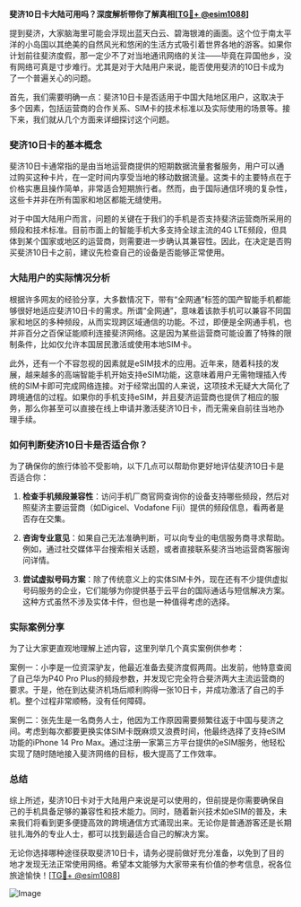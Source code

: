**斐济10日卡大陆可用吗？深度解析带你了解真相[[TG💪+ @esim1088](https://t.me/s/esim1088)]**

提到斐济，大家脑海里可能会浮现出蓝天白云、碧海银滩的画面。这个位于南太平洋的小岛国以其绝美的自然风光和悠闲的生活方式吸引着世界各地的游客。如果你计划前往斐济度假，那一定少不了对当地通讯网络的关注——毕竟在异国他乡，没有网络可真是寸步难行。尤其是对于大陆用户来说，能否使用斐济的10日卡成为了一个普遍关心的问题。

首先，我们需要明确一点：斐济10日卡是否适用于中国大陆地区用户，这取决于多个因素，包括运营商的合作关系、SIM卡的技术标准以及实际使用的场景等。接下来，我们就从几个方面来详细探讨这个问题。

### 斐济10日卡的基本概念

斐济10日卡通常指的是由当地运营商提供的短期数据流量套餐服务，用户可以通过购买这种卡片，在一定时间内享受当地的移动数据流量。这类卡的主要特点在于价格实惠且操作简单，非常适合短期旅行者。然而，由于国际通信环境的复杂性，这些卡并非在所有国家和地区都能无缝使用。

对于中国大陆用户而言，问题的关键在于我们的手机是否支持斐济运营商所采用的频段和技术标准。目前市面上的智能手机大多支持全球主流的4G LTE频段，但具体到某个国家或地区的运营商，则需要进一步确认其兼容性。因此，在决定是否购买斐济10日卡之前，建议先检查自己的设备是否能够正常使用。

### 大陆用户的实际情况分析

根据许多网友的经验分享，大多数情况下，带有“全网通”标签的国产智能手机都能够很好地适应斐济10日卡的需求。所谓“全网通”，意味着该款手机可以兼容不同国家和地区的多种频段，从而实现跨区域通信的功能。不过，即便是全网通手机，也并非百分之百保证能顺利连接斐济网络。这是因为某些运营商可能设置了特殊的限制条件，比如仅允许本国居民激活或使用本地SIM卡。

此外，还有一个不容忽视的因素就是eSIM技术的应用。近年来，随着科技的发展，越来越多的高端智能手机开始支持eSIM功能，这意味着用户无需物理插入传统的SIM卡即可完成网络连接。对于经常出国的人来说，这项技术无疑大大简化了跨境通信的过程。如果你的手机支持eSIM，并且斐济运营商也提供了相应的服务，那么你甚至可以直接在线上申请并激活斐济10日卡，而无需亲自前往当地办理手续。

### 如何判断斐济10日卡是否适合你？

为了确保你的旅行体验不受影响，以下几点可以帮助你更好地评估斐济10日卡是否适合你：

1. **检查手机频段兼容性**：访问手机厂商官网查询你的设备支持哪些频段，然后对照斐济主要运营商（如Digicel、Vodafone Fiji）提供的频段信息，看两者是否存在交集。
   
2. **咨询专业意见**：如果自己无法准确判断，可以向专业的电信服务商寻求帮助。例如，通过社交媒体平台搜索相关话题，或者直接联系斐济当地运营商客服询问详情。

3. **尝试虚拟号码方案**：除了传统意义上的实体SIM卡外，现在还有不少提供虚拟号码服务的企业，它们能够为你提供基于云平台的国际通话与短信解决方案。这种方式虽然不涉及实体卡件，但也是一种值得考虑的选择。

### 实际案例分享

为了让大家更直观地理解上述内容，这里列举几个真实案例供参考：

案例一：小李是一位资深驴友，他最近准备去斐济度假两周。出发前，他特意查阅了自己华为P40 Pro Plus的频段参数，并发现它完全符合斐济两大主流运营商的要求。于是，他在到达斐济机场后顺利购得一张10日卡，并成功激活了自己的手机。整个过程非常顺畅，没有任何障碍。

案例二：张先生是一名商务人士，他因为工作原因需要频繁往返于中国与斐济之间。考虑到每次都要更换实体SIM卡既麻烦又浪费时间，他最终选择了支持eSIM功能的iPhone 14 Pro Max。通过注册一家第三方平台提供的eSIM服务，他轻松实现了随时随地接入斐济网络的目标，极大提高了工作效率。

### 总结

综上所述，斐济10日卡对于大陆用户来说是可以使用的，但前提是你需要确保自己的手机具备足够的兼容性和技术能力。同时，随着新兴技术如eSIM的普及，未来我们将看到更多便捷高效的跨境通信方式涌现出来。无论你是普通游客还是长期驻扎海外的专业人士，都可以找到最适合自己的解决方案。

无论你选择哪种途径获取斐济10日卡，请务必提前做好充分准备，以免到了目的地才发现无法正常使用网络。希望本文能够为大家带来有价值的参考信息，祝各位旅途愉快！[[TG💪+ @esim1088](https://t.me/s/esim1088)]

![Image](https://i.postimg.cc/4NQfJmqS/Snipaste-2025-05-13-00-14-12.png)
